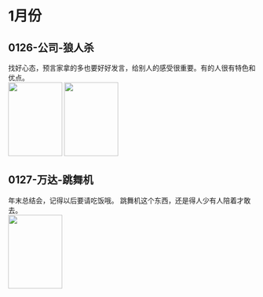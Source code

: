 # 1月份
## 0126-公司-狼人杀
找好心态，预言家拿的多也要好好发言，给别人的感受很重要。有的人很有特色和优点。  
<img src="http://pm3f1j9zs.bkt.clouddn.com/20190127lrswxq.png" width="110" height="150"/>
<img src="http://pm3f1j9zs.bkt.clouddn.com/20190127lrspyq.png" width="110" height="150"/>

## 0127-万达-跳舞机
年末总结会，记得以后要请吃饭哦。
跳舞机这个东西，还是得人少有人陪着才敢去。  
<img src="http://pm3f1j9zs.bkt.clouddn.com/20190127twj.jpg" width="110" height="150"/>

